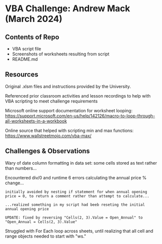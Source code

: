#  VBA Challenge: Andrew Mack (March 2024)

## Contents of Repo
  - VBA script file
  - Screenshots of worksheets resulting from script
  - README.md

## Resources
  Original .xlsm files and instructions provided by the University.
  
  Referenced prior classroom activities and lesson recordings to help with VBA scripting to meet challenge requirements
  
  Microsoft online support documentation for worksheet looping: https://support.microsoft.com/en-us/help/142126/macro-to-loop-through-all-worksheets-in-a-workbook
  
  Online source that helped with scripting min and max functions: https://www.wallstreetmojo.com/vba-max/
    
## Challenges & Observations
  Wary of date column formatting in data set: some cells stored as text rather than numbers...
  
  Encountered div/0 and runtime 6 errors calculating the annual price % change...
    
    initially avoided by nesting if statement for when annual opening price = 0, to return a comment rather than attempt to calculate...
   
    ...realized something in my script had beeb reseting the initial annual opening price
    
    UPDATE: fixed by reversing "Cells(2, 3).Value = Open_Annual" to "Open_Annual = Cells(2, 3).Value"
  
  Struggled with For Each loop across sheets, until realizing that all cell and range objects needed to start with "ws."
